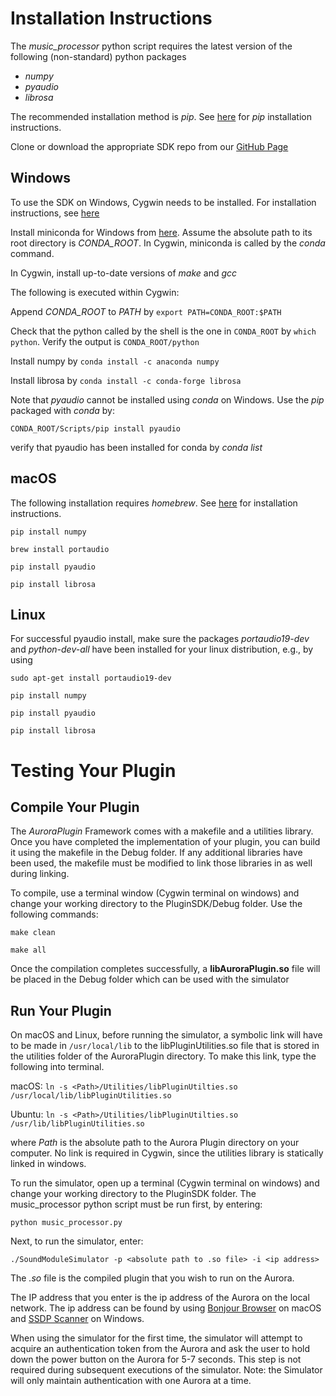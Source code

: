 # Installation Instructions
The *music_processor* python script requires the latest version of the following (non-standard) python packages

* _numpy_
* _pyaudio_
* _librosa_

The recommended installation method is _pip_. See [here](http://pip.readthedocs.io/en/stable/installing/) for _pip_ installation instructions.

Clone or download the appropriate SDK repo from our [GitHub Page](https://github.com/nanoleaf)

## Windows
To use the SDK on Windows, Cygwin needs to be installed. For installation instructions, see [here](https://cygwin.com/install.html )

Install miniconda for Windows from [here](https://conda.io/miniconda.html). Assume the absolute path to its root directory is *CONDA_ROOT*. In Cygwin, miniconda is called by the _conda_ command.

In Cygwin, install up-to-date versions of _make_ and _gcc_

The following is executed within Cygwin:

Append _CONDA_ROOT_ to _PATH_ by 
`export PATH=CONDA_ROOT:$PATH`

Check that the python called by the shell is the one in `CONDA_ROOT` by `which python`. Verify the output is `CONDA_ROOT/python`

Install numpy by
`conda install -c anaconda numpy`

Install librosa by
`conda install -c conda-forge librosa`

Note that _pyaudio_ cannot be installed using _conda_ on Windows. Use the _pip_ packaged with _conda_ by:

`CONDA_ROOT/Scripts/pip install pyaudio`

verify that pyaudio has been installed for conda by 
_conda list_

## macOS
The following installation requires _homebrew_. See [here](https://brew.sh/) for installation instructions. 

`pip install numpy`

`brew install portaudio`

`pip install pyaudio`

`pip install librosa`

## Linux
For successful pyaudio install, make sure the packages *portaudio19-dev* and *python-dev-all* have been installed for your linux distribution, e.g., by using 

`sudo apt-get install portaudio19-dev`

`pip install numpy`

`pip install pyaudio`

`pip install librosa`

# Testing Your Plugin
## Compile Your Plugin
The _AuroraPlugin_ Framework comes with a makefile and a utilities library.
Once you have completed the implementation of your plugin, you can build it using the makefile in the Debug folder. If any additional libraries have been used, the makefile must be modified to link those libraries in as well during linking.

To compile, use a terminal window (Cygwin terminal on windows) and change your working directory to the PluginSDK/Debug folder. Use the following commands:

`make clean`

`make all`

Once the compilation completes successfully, a **libAuroraPlugin.so** file will be placed in the Debug folder which can be used with the simulator
## Run Your Plugin

On macOS and Linux, before running the simulator, a symbolic link will have to be made in `/usr/local/lib` to the libPluginUtilities.so file that is stored in the utilities folder of the AuroraPlugin directory.
To make this link, type the following into terminal.

macOS:
`ln -s <Path>/Utilities/libPluginUtilties.so /usr/local/lib/libPluginUtilities.so`

Ubuntu:
`ln -s <Path>/Utilities/libPluginUtilties.so /usr/lib/libPluginUtilities.so`

where _Path_ is the absolute path to the Aurora Plugin directory on your computer. No link is required in Cygwin, since the utilities library is statically linked in windows.

To run the simulator, open up a terminal (Cygwin terminal on windows) and change your working directory to the PluginSDK folder.
The music_processor python script must be run first, by entering:

`python music_processor.py`

Next, to run the simulator, enter:

`./SoundModuleSimulator -p <absolute path to .so file> -i <ip address>`


The *.so* file is the compiled plugin that you wish to run on the Aurora. 

The IP address that you enter is the ip address of the Aurora on the local network. The ip address can be found by using [Bonjour Browser](http://www.tildesoft.com) on macOS and [SSDP Scanner](https://www.microsoft.com/en-us/store/p/ssdp-scanner/9wzdncrcs2n7 ) on Windows.

When using the simulator for the first time, the simulator will attempt to acquire an authentication token from the Aurora and ask the user to hold down the power button on the Aurora for 5-7 seconds. This step is not required during subsequent executions of the simulator. Note: the Simulator will only maintain authentication with one Aurora at a time.